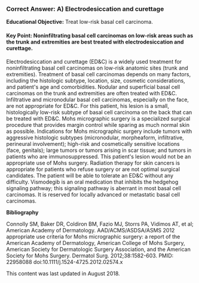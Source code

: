 
### Correct Answer: A) Electrodesiccation and curettage 

**Educational Objective:** Treat low-risk basal cell carcinoma.

#### **Key Point:** Noninfiltrating basal cell carcinomas on low-risk areas such as the trunk and extremities are best treated with electrodesiccation and curettage.

Electrodesiccation and curettage (ED&C) is a widely used treatment for noninfiltrating basal cell carcinomas on low-risk anatomic sites (trunk and extremities). Treatment of basal cell carcinomas depends on many factors, including the histologic subtype, location, size, cosmetic considerations, and patient's age and comorbidities. Nodular and superficial basal cell carcinomas on the trunk and extremities are often treated with ED&C. Infiltrative and micronodular basal cell carcinomas, especially on the face, are not appropriate for ED&C. For this patient, his lesion is a small, histologically low-risk subtype of basal cell carcinoma on the back that can be treated with ED&C.
Mohs micrographic surgery is a specialized surgical procedure that provides margin control while sparing as much normal skin as possible. Indications for Mohs micrographic surgery include tumors with aggressive histologic subtypes (micronodular, morpheaform, infiltrative, perineural involvement); high-risk and cosmetically sensitive locations (face, genitals); large tumors or tumors arising in scar tissue; and tumors in patients who are immunosuppressed. This patient's lesion would not be an appropriate use of Mohs surgery.
Radiation therapy for skin cancers is appropriate for patients who refuse surgery or are not optimal surgical candidates. The patient will be able to tolerate an ED&C without any difficulty.
Vismodegib is an oral medication that inhibits the hedgehog signaling pathway; this signaling pathway is aberrant in most basal cell carcinomas. It is reserved for locally advanced or metastatic basal cell carcinomas.

**Bibliography**

Connolly SM, Baker DR, Coldiron BM, Fazio MJ, Storrs PA, Vidimos AT, et al; American Academy of Dermatology. AAD/ACMS/ASDSA/ASMS 2012 appropriate use criteria for Mohs micrographic surgery: a report of the American Academy of Dermatology, American College of Mohs Surgery, American Society for Dermatologic Surgery Association, and the American Society for Mohs Surgery. Dermatol Surg. 2012;38:1582-603. PMID: 22958088 doi:10.1111/j.1524-4725.2012.02574.x

This content was last updated in August 2018.